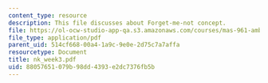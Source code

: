```yaml
---
content_type: resource
description: This file discusses about Forget-me-not concept.
file: https://ol-ocw-studio-app-qa.s3.amazonaws.com/courses/mas-961-ambient-intelligence-spring-2005/88057651079b98dd4393e2dc7376fb5b_nk_week3.pdf
file_type: application/pdf
parent_uid: 514cf668-00a4-1a9c-9e0e-2d75c7a7affa
resourcetype: Document
title: nk_week3.pdf
uid: 88057651-079b-98dd-4393-e2dc7376fb5b
---
```

